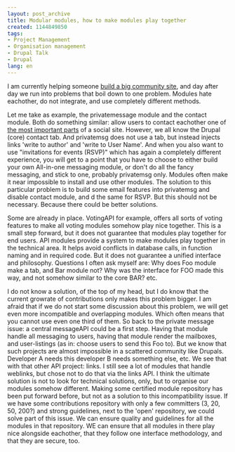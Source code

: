 ```yaml
---
layout: post_archive
title: Modular modules, how to make modules play together
created: 1144849850
tags:
- Project Management
- Organisation management
- Drupal Talk
- Drupal
lang: en
---
```

I am currently helping someone [build a big community site](http://incubator.beauty-coach.nl), and day after day we run into problems that boil down to one problem. Modules hate eachother, do not integrate, and use completely different methods.

Let me take as example, the privatemessage module and the contact module. Both do something similar: allow users to contact eachother one of [the most important parts](http://drupal.org/node/7615) of a social site. However, we all know the Drupal (core) contact tab. And privatemsg does not use a tab, but instead injects links 'write to author' and 'write to User Name'. And when you also want to use "invitations for events (RSVP)" which has again a completely different experience, you will get to a point that you have to choose to either build your own All-in-one messaging module, or don't do all the fancy messaging, and stick to one, probably privatemsg only. Modules often make it near impossible to install and use other modules. The solution to this particular problem is to build some email features into privatemsg and disable contact module, and d the same for RSVP. But this should not be necessary. Because there could be better solutions.

Some are already in place. VotingAPI for example, offers all sorts of voting features to make all voting modules somehow play nice together. This is a small step forward, but it does not guarantee that modules play together for end users. API modules provide a system to make modules play together in the technical area. It helps avoid conflicts in database calls, in function naming and in required code. But it does not guarantee a unified interface and philosophy. Questions I often ask myself are: Why does Foo module make a tab, and Bar module not? Why was the interface for FOO made this way, and not somehow similar to the core BAR? etc.

I do not know a solution, of the top of my head, but I do know that the current growrate of contributions only makes this problem bigger. I am afraid that if we do not start some discussion about this problem, we will get even more incompatible and overlapping modules. Which often means that you cannot use even one third of them. So back to the private message issue: a central messageAPI could be a first step. Having that module handle all messaging to users, having that module render the mailboxes, and user-listings (as in: choose users to send this Foo to). But we know that such projects are almost impossible in a scattered community like Drupals. Developer A needs this developer B needs something else, etc. We see that with that other API project: links. I still see a lot of modules that handle weblinks, but chose not to do that via the links API. I think the ultimate solution is not to look for technical solutions, only, but to organise our modules somehow different. Making some certified module repository has been put forward before, but not as a solution to this incompatibility issue. If we have some contributions repository with only a few committers (3, 20, 50, 200?) and strong guidelines, next to the 'open' repository, we could solve part of this issue. We can ensure quality and guidelines for all the modules in that repository. WE can ensure that all modules in there play nice alongside eachother, that they follow one interface methodology, and that they are secure, too. 
